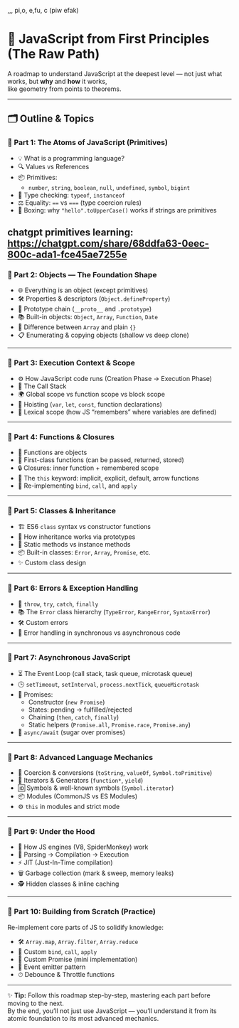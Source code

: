 ,,, pi,o, e,fu, c (piw efak)

# 🚀 JavaScript from First Principles (The Raw Path)

A roadmap to understand JavaScript at the deepest level — not just what works, but **why** and **how** it works,  
like geometry from points to theorems.

---

## 🗂️ Outline & Topics

### 🔹 Part 1: The Atoms of JavaScript (Primitives)

- 💡 What is a programming language?
- 🔍 Values vs References
- 📦 Primitives:
  - `number`, `string`, `boolean`, `null`, `undefined`, `symbol`, `bigint`
- 🧪 Type checking: `typeof`, `instanceof`
- ⚖ Equality: `==` vs `===` (type coercion rules)
- 🎁 Boxing: why `"hello".toUpperCase()` works if strings are primitives

## chatgpt primitives learning: https://chatgpt.com/share/68ddfa63-0eec-800c-ada1-fce45ae7255e

### 🔹 Part 2: Objects — The Foundation Shape

- 🌐 Everything is an object (except primitives)
- 🛠 Properties & descriptors (`Object.defineProperty`)
- 🧬 Prototype chain (`__proto__` and `.prototype`)
- 📚 Built-in objects: `Object`, `Array`, `Function`, `Date`
- 🔄 Difference between `Array` and plain `{}`
- 📋 Enumerating & copying objects (shallow vs deep clone)

---

### 🔹 Part 3: Execution Context & Scope

- ⚙ How JavaScript code runs (Creation Phase → Execution Phase)
- 📜 The Call Stack
- 🌍 Global scope vs function scope vs block scope
- 🚀 Hoisting (`var`, `let`, `const`, function declarations)
- 🧠 Lexical scope (how JS “remembers” where variables are defined)

---

### 🔹 Part 4: Functions & Closures

- 🧩 Functions are objects
- 🎯 First-class functions (can be passed, returned, stored)
- 🔒 Closures: inner function + remembered scope
- 🔄 The `this` keyword: implicit, explicit, default, arrow functions
- 🔧 Re-implementing `bind`, `call`, and `apply`

---

### 🔹 Part 5: Classes & Inheritance

- 🏗 ES6 `class` syntax vs constructor functions
- 🌱 How inheritance works via prototypes
- 📌 Static methods vs instance methods
- 📦 Built-in classes: `Error`, `Array`, `Promise`, etc.
- ✨ Custom class design

---

### 🔹 Part 6: Errors & Exception Handling

- 🚨 `throw`, `try`, `catch`, `finally`
- 📚 The `Error` class hierarchy (`TypeError`, `RangeError`, `SyntaxError`)
- 🛠 Custom errors
- 🔄 Error handling in synchronous vs asynchronous code

---

### 🔹 Part 7: Asynchronous JavaScript

- ⏳ The Event Loop (call stack, task queue, microtask queue)
- 🕒 `setTimeout`, `setInterval`, `process.nextTick`, `queueMicrotask`
- 🔗 Promises:
  - Constructor (`new Promise`)
  - States: pending → fulfilled/rejected
  - Chaining (`then`, `catch`, `finally`)
  - Static helpers (`Promise.all`, `Promise.race`, `Promise.any`)
- 🚀 `async/await` (sugar over promises)

---

### 🔹 Part 8: Advanced Language Mechanics

- 🔄 Coercion & conversions (`toString`, `valueOf`, `Symbol.toPrimitive`)
- 🔁 Iterators & Generators (`function*`, `yield`)
- 🆔 Symbols & well-known symbols (`Symbol.iterator`)
- 📦 Modules (CommonJS vs ES Modules)
- ⚙ `this` in modules and strict mode

---

### 🔹 Part 9: Under the Hood

- 🧠 How JS engines (V8, SpiderMonkey) work
- 📜 Parsing → Compilation → Execution
- ⚡ JIT (Just-In-Time compilation)
- 🗑 Garbage collection (mark & sweep, memory leaks)
- 🕵 Hidden classes & inline caching

---

### 🔹 Part 10: Building from Scratch (Practice)

Re-implement core parts of JS to solidify knowledge:

- 🛠 `Array.map`, `Array.filter`, `Array.reduce`
- 🔧 Custom `bind`, `call`, `apply`
- 🔄 Custom Promise (mini implementation)
- 📡 Event emitter pattern
- ⏱ Debounce & Throttle functions

---

✨ **Tip:** Follow this roadmap step-by-step, mastering each part before moving to the next.  
By the end, you’ll not just use JavaScript — you’ll understand it from its atomic foundation to its most advanced mechanics.
